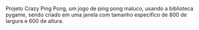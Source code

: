 Projeto Crazy Ping Pong, um jogo de ping pong maluco, usando a biblioteca pygame, sendo criado em uma janela com tamanho especifico de
800 de largura e 600 de altura.